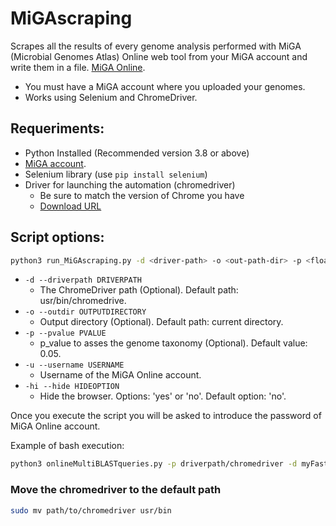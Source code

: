 # MiGAscraping
Scrapes all the results of every genome analysis performed with MiGA (Microbial Genomes Atlas) Online web tool from your MiGA account and write them in a file. [MiGA Online](http://microbial-genomes.org).

- You must have a MiGA account where you uploaded your genomes.
- Works using Selenium and ChromeDriver. 

## Requeriments:
 - Python Installed (Recommended version 3.8 or above)
 - [MiGA account](http://microbial-genomes.org/signup). 
 - Selenium library (use `pip install selenium`)
 - Driver for launching the automation (chromedriver)
   - Be sure to match the version of Chrome you have
   - [Download URL](https://sites.google.com/chromium.org/driver/downloads?authuser=0)
  
 ## Script options:
```bash
python3 run_MiGAscraping.py -d <driver-path> -o <out-path-dir> -p <float> -u <username 'email'>
```

- `-d --driverpath DRIVERPATH`
  - The ChromeDriver path (Optional). Default path: usr/bin/chromedrive.
- `-o --outdir OUTPUTDIRECTORY`
  - Output directory (Optional). Default path: current directory.
- `-p --pvalue PVALUE`
  - p_value to asses the genome taxonomy (Optional). Default value: 0.05.
- `-u --username USERNAME`
  - Username of the MiGA Online account.
- `-hi --hide HIDEOPTION`
  - Hide the browser. Options: 'yes' or 'no'. Default option: 'no'. 

Once you execute the script you will be asked to introduce the password of MiGA Online account. 
 
Example of bash execution:
```bash
python3 onlineMultiBLASTqueries.py -p driverpath/chromedriver -d myFastas/multiFasta.fa -t 4 -o myResults.txt -f nucletotide
```
### Move the chromedriver to the default path 
```bash
sudo mv path/to/chromedriver usr/bin
```
